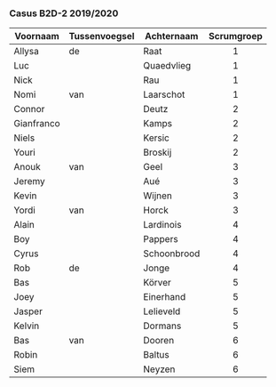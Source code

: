 ### Casus B2D-2 2019/2020
|Voornaam  |Tussenvoegsel|Achternaam |Scrumgroep|
|----------|-------------|-----------|:--------:|
|Allysa    |de           |Raat       |1         |
|Luc       |             |Quaedvlieg |1         |
|Nick      |             |Rau        |1         |
|Nomi      |van          |Laarschot  |1         |
|Connor    |             |Deutz      |2         |
|Gianfranco|             |Kamps      |2         |
|Niels     |             |Kersic     |2         |
|Youri     |             |Broskij    |2         |
|Anouk     |van          |Geel       |3         |
|Jeremy    |             |Aué        |3         |
|Kevin     |             |Wijnen     |3         |
|Yordi     |van          |Horck      |3         |
|Alain     |             |Lardinois  |4         |
|Boy       |             |Pappers    |4         |
|Cyrus     |             |Schoonbrood|4         |
|Rob       |de           |Jonge      |4         |
|Bas       |             |Körver     |5         |
|Joey      |             |Einerhand  |5         |
|Jasper    |             |Lelieveld  |5         |
|Kelvin    |             |Dormans    |5         |
|Bas       |van          |Dooren     |6         |
|Robin     |             |Baltus     |6         |
|Siem      |             |Neyzen     |6         |
